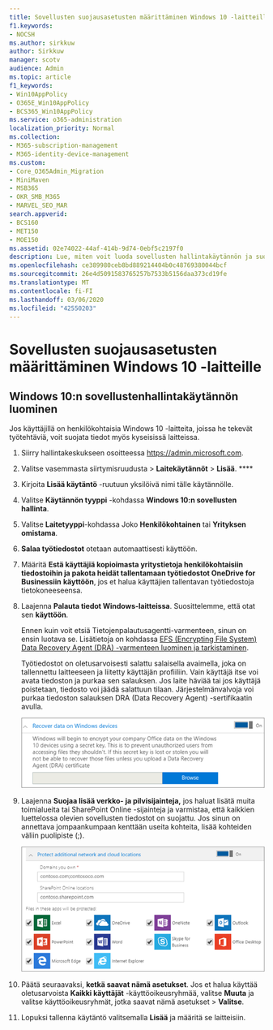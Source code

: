 ```yaml
---
title: Sovellusten suojausasetusten määrittäminen Windows 10 -laitteille
f1.keywords:
- NOCSH
ms.author: sirkkuw
author: Sirkkuw
manager: scotv
audience: Admin
ms.topic: article
f1_keywords:
- Win10AppPolicy
- O365E_Win10AppPolicy
- BCS365_Win10AppPolicy
ms.service: o365-administration
localization_priority: Normal
ms.collection:
- M365-subscription-management
- M365-identity-device-management
ms.custom:
- Core_O365Admin_Migration
- MiniMaven
- MSB365
- OKR_SMB_M365
- MARVEL_SEO_MAR
search.appverid:
- BCS160
- MET150
- MOE150
ms.assetid: 02e74022-44af-414b-9d74-0ebf5c2197f0
description: Lue, miten voit luoda sovellusten hallintakäytännön ja suojata työtiedostoja käyttäjien henkilökohtaisissa Windows 10 -laitteissa.
ms.openlocfilehash: ce389980ceb8bd889214404b0c48769380044bcf
ms.sourcegitcommit: 26e4d5091583765257b7533b5156daa373cd19fe
ms.translationtype: MT
ms.contentlocale: fi-FI
ms.lasthandoff: 03/06/2020
ms.locfileid: "42550203"
---
```

# <a name="set-application-protection-settings-for-windows-10-devices"></a>Sovellusten suojausasetusten määrittäminen Windows 10 -laitteille

## <a name="create-an-app-management-policy-for-windows-10"></a>Windows 10:n sovellustenhallintakäytännön luominen

Jos käyttäjillä on henkilökohtaisia Windows 10 -laitteita, joissa he tekevät työtehtäviä, voit suojata tiedot myös kyseisissä laitteissa.
  
1. Siirry hallintakeskukseen osoitteessa <a href="https://go.microsoft.com/fwlink/p/?linkid=837890" target="_blank">https://admin.microsoft.com</a>. 
    
2. Valitse vasemmasta siirtymisruudusta \> **Laitekäytännöt** \> **Lisää**. ****

3. Kirjoita **Lisää käytäntö** -ruutuun yksilöivä nimi tälle käytännölle. 
    
4. Valitse **Käytännön tyyppi** -kohdassa **Windows 10:n sovellusten hallinta**.
    
5. Valitse **Laitetyyppi**-kohdassa Joko **Henkilökohtainen** tai **Yrityksen omistama**.
    
6. **Salaa työtiedostot** otetaan automaattisesti käyttöön. 
    
7. Määritä **Estä käyttäjiä kopioimasta yritystietoja henkilökohtaisiin tiedostoihin ja pakota heidät tallentamaan työtiedostot OneDrive for Businessiin** **käyttöön**, jos et halua käyttäjien tallentavan työtiedostoja tietokoneeseensa. 
    
9. Laajenna **Palauta tiedot Windows-laitteissa**. Suosittelemme, että otat sen **käyttöön**.
    
    Ennen kuin voit etsiä Tietojenpalautusagentti-varmenteen, sinun on ensin luotava se. Lisätietoja on kohdassa [EFS (Encrypting File System) Data Recovery Agent (DRA) -varmenteen luominen ja tarkistaminen](https://go.microsoft.com/fwlink/p/?linkid=853700).
    
    Työtiedostot on oletusarvoisesti salattu salaisella avaimella, joka on tallennettu laitteeseen ja liitetty käyttäjän profiiliin. Vain käyttäjä itse voi avata tiedoston ja purkaa sen salauksen. Jos laite häviää tai jos käyttäjä poistetaan, tiedosto voi jäädä salattuun tilaan. Järjestelmänvalvoja voi purkaa tiedoston salauksen DRA (Data Recovery Agent) -sertifikaatin avulla.
    
    ![Browse to Data Recovery Agent certificate.](../media/7d7d664f-b72f-4293-a3e7-d0fa7371366c.png)
  
10. Laajenna **Suojaa lisää verkko- ja pilvisijainteja,** jos haluat lisätä muita toimialueita tai SharePoint Online -sijainteja ja varmistaa, että kaikkien luettelossa olevien sovellusten tiedostot on suojattu. Jos sinun on annettava jompaankumpaan kenttään useita kohteita, lisää kohteiden väliin puolipiste (;).
    
    ![Expand Protect additional network and cloud locations, and enter domains or SharePoint Online sites you own.](../media/7afaa0c7-ba53-456d-8c61-312c45e09625.png)
  
11. Päätä seuraavaksi, **ketkä saavat nämä asetukset**. Jos et halua käyttää oletusarvoista **Kaikki käyttäjät** -käyttöoikeusryhmää, valitse **Muuta** ja valitse käyttöoikeusryhmät, jotka saavat nämä asetukset \> **Valitse**.
    
12. Lopuksi tallenna käytäntö valitsemalla **Lisää** ja määritä se laitteisiin. 
